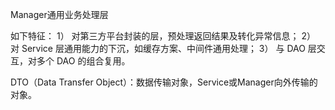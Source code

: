 Manager通用业务处理层


如下特征：
1）	对第三方平台封装的层，预处理返回结果及转化异常信息；
2）	对 Service 层通用能力的下沉，如缓存方案、中间件通用处理；
3）	与 DAO 层交互，对多个 DAO 的组合复用。

DTO（Data Transfer Object）：数据传输对象，Service或Manager向外传输的对象。
